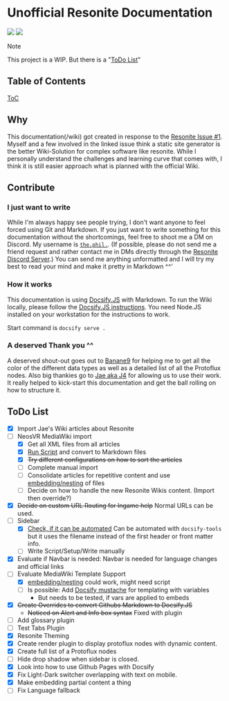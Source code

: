 # Unofficial Resonite Documentation

![](_media/logo_light.png#gh-dark-mode-only)
![](_media/logo_dark.png#gh-light-mode-only)

> [!NOTE]
> This project is a WIP. But there is a "[ToDo List](/README.md#todo-list)"

<!-- panels:start -->
<!-- div:right-panel -->
## Table of Contents

[ToC](_sidebar.md ':include')

<!-- div:left-panel -->
## Why

This documentation(/wiki) got created in response to the [Resonite Issue #1](https://github.com/Yellow-Dog-Man/Resonite-Issues/issues/1). Myself and a few involved in the linked issue think a static site generator is the better Wiki-Solution for complex software like resonite. While I personally understand the challenges and learning curve that comes with, I think it is still easier approach what is planned with the official Wiki.

## Contribute

### I just want to write

While I'm always happy see people trying, I don't want anyone to feel forced using Git and Markdown. If you just want to write something for this documentation without the shortcomings, feel free to shoot me a DM on Discord. My username is [`the.phil.`](https://discord.com/users/172031697355800577). (If possible, please do not send me a friend request and rather contact me in DMs directly through the [Resonite Discord Server](https://discord.gg/resonite).) You can send me anything unformatted and I will try my best to read your mind and make it pretty in Markdown ^^'

### How it works

This documentation is using [Docsify.JS](https://docsify.js.org) with Markdown.
To run the Wiki locally, please follow the [Docsify.JS instructions](https://docsify.js.org/#/quickstart). You need Node.JS installed on your workstation for the instructions to work.

Start command is `docsify serve .`

### A deserved Thank you ^^

A deserved shout-out goes out to [Banane9](https://github.com/Banane9) for helping me to get all the color of the different data types as well as a detailed list of all the Protoflux nodes.
Also big thankies go to [Jae aka J4](https://777.tf/) for allowing us to use their work. It really helped to kick-start this documentation and get the ball rolling on how to structure it.

<!-- panels:end -->

## ToDo List

- [x] Import Jae's Wiki articles about Resonite
- [ ] NeosVR MediaWiki import
  - [x] Get all XML files from all articles
  - [x] [Run Script](https://github.com/outofcontrol/mediawiki-to-gfm) and convert to Markdown files
  - [x] ~~Try different configurations on how to sort the articles~~
  - [ ] Complete manual import
  - [ ] Consolidate articles for repetitive content and use [embedding/nesting](https://docsify.js.org/#/embed-files?id=embed-files) of files
  - [ ] Decide on how to handle the new Resonite Wikis content. (Import then override?)
- [x] ~~Decide on custom URL Routing for Ingame help~~ Normal URLs can be used.
- [ ] Sidebar
  - [x] [Check, if it can be automated](https://docsify.js.org/#/more-pages?id=sidebar) Can be automated with `docsify-tools` but it uses the filename instead of the first header or front matter info.
  - [ ] Write Script/Setup/Write manually
- [x] Evaluate if Navbar is needed: Navbar is needed for language changes and official links
- [ ] Evaluate MediaWiki Template Support
  - [x] [embedding/nesting](https://docsify.js.org/#/embed-files?id=embed-files) could work, might need script
  - [ ] Is possible: Add [Docsify mustache](https://docsify-mustache.github.io/#/) for templating with variables
    - But needs to be tested, if vars are applied to embeds
- [x] ~~Create Overrides to convert Githubs Markdown to Docsify.JS~~
  - ~~Noticed on Alert and Info box syntax~~ Fixed with plugin
- [ ] Add glossary plugin
- [ ] Test Tabs Plugin
- [x] Resonite Theming
- [x] Create render plugin to display protoflux nodes with dynamic content.
- [x] Create full list of a Protoflux nodes
- [ ] Hide drop shadow when sidebar is closed.
- [x] Look into how to use Github Pages with Docsify
- [x] Fix Light-Dark switcher overlapping with text on mobile.
- [x] Make embedding partial content a thing
- [ ] Fix Language fallback
